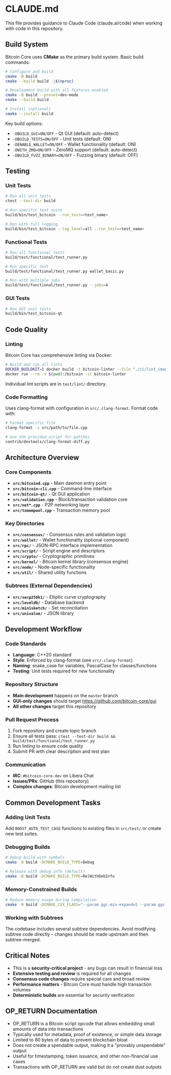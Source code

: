 # CLAUDE.md

This file provides guidance to Claude Code (claude.ai/code) when working with code in this repository.

## Build System

Bitcoin Core uses **CMake** as the primary build system. Basic build commands:

```bash
# Configure and build
cmake -B build
cmake --build build -j$(nproc)

# Development build with all features enabled  
cmake -B build --preset=dev-mode
cmake --build build

# Install (optional)
cmake --install build
```

Key build options:
- `-DBUILD_GUI=ON/OFF` - Qt GUI (default: auto-detect)
- `-DBUILD_TESTS=ON/OFF` - Unit tests (default: ON)
- `-DENABLE_WALLET=ON/OFF` - Wallet functionality (default: ON)  
- `-DWITH_ZMQ=ON/OFF` - ZeroMQ support (default: auto-detect)
- `-DBUILD_FUZZ_BINARY=ON/OFF` - Fuzzing binary (default: OFF)

## Testing

### Unit Tests
```bash
# Run all unit tests
ctest --test-dir build

# Run specific test suite  
build/bin/test_bitcoin --run_test=<test_name>

# Run with full logging
build/bin/test_bitcoin --log_level=all --run_test=<test_name>
```

### Functional Tests  
```bash
# Run all functional tests
build/test/functional/test_runner.py

# Run specific test
build/test/functional/test_runner.py wallet_basic.py

# Run with multiple jobs
build/test/functional/test_runner.py --jobs=4
```

### GUI Tests
```bash
# Run GUI unit tests
build/bin/test_bitcoin-qt
```

## Code Quality

### Linting
Bitcoin Core has comprehensive linting via Docker:
```bash
# Build and run all lints
DOCKER_BUILDKIT=1 docker build -t bitcoin-linter --file "./ci/lint_imagefile" ./
docker run --rm -v $(pwd):/bitcoin -it bitcoin-linter
```

Individual lint scripts are in `test/lint/` directory.

### Code Formatting
Uses clang-format with configuration in `src/.clang-format`. Format code with:
```bash
# Format specific file
clang-format -i src/path/to/file.cpp

# Use the provided script for patches
contrib/devtools/clang-format-diff.py
```

## Architecture Overview

### Core Components
- **`src/bitcoind.cpp`** - Main daemon entry point
- **`src/bitcoin-cli.cpp`** - Command-line interface  
- **`src/bitcoin-qt/`** - Qt GUI application
- **`src/validation.cpp`** - Block/transaction validation core
- **`src/net*.cpp`** - P2P networking layer
- **`src/txmempool.cpp`** - Transaction memory pool

### Key Directories
- **`src/consensus/`** - Consensus rules and validation logic
- **`src/wallet/`** - Wallet functionality (optional component)
- **`src/rpc/`** - JSON-RPC interface implementation  
- **`src/script/`** - Script engine and descriptors
- **`src/crypto/`** - Cryptographic primitives
- **`src/kernel/`** - Bitcoin kernel library (consensus engine)
- **`src/node/`** - Node-specific functionality
- **`src/util/`** - Shared utility functions

### Subtrees (External Dependencies)
- **`src/secp256k1/`** - Elliptic curve cryptography
- **`src/leveldb/`** - Database backend  
- **`src/minisketch/`** - Set reconciliation
- **`src/univalue/`** - JSON library

## Development Workflow

### Code Standards
- **Language**: C++20 standard
- **Style**: Enforced by clang-format (see `src/.clang-format`)
- **Naming**: snake_case for variables, PascalCase for classes/functions
- **Testing**: Unit tests required for new functionality

### Repository Structure
- **Main development** happens on the `master` branch
- **GUI-only changes** should target https://github.com/bitcoin-core/gui
- **All other changes** target this repository

### Pull Request Process
1. Fork repository and create topic branch
2. Ensure all tests pass: `ctest --test-dir build && build/test/functional/test_runner.py`
3. Run linting to ensure code quality
4. Submit PR with clear description and test plan

### Communication  
- **IRC**: `#bitcoin-core-dev` on Libera Chat
- **Issues/PRs**: GitHub (this repository)
- **Complex changes**: Bitcoin development mailing list

## Common Development Tasks

### Adding Unit Tests
Add `BOOST_AUTO_TEST_CASE` functions to existing files in `src/test/` or create new test suites.

### Debugging Builds
```bash
# Debug build with symbols
cmake -B build -DCMAKE_BUILD_TYPE=Debug

# Release with debug info (default)
cmake -B build -DCMAKE_BUILD_TYPE=RelWithDebInfo
```

### Memory-Constrained Builds
```bash
# Reduce memory usage during compilation
cmake -B build -DCMAKE_CXX_FLAGS="--param ggc-min-expand=1 --param ggc-min-heapsize=32768"
```

### Working with Subtrees
The codebase includes several subtree dependencies. Avoid modifying subtree code directly - changes should be made upstream and then subtree-merged.

## Critical Notes

- This is a **security-critical project** - any bugs can result in financial loss
- **Extensive testing and review** is required for all changes
- **Consensus code changes** require special care and broad review
- **Performance matters** - Bitcoin Core must handle high transaction volumes
- **Deterministic builds** are essential for security verification

## OP_RETURN Documentation
- OP_RETURN is a Bitcoin script opcode that allows embedding small amounts of data into transactions
- Typically used for metadata, proof of existence, or simple data storage
- Limited to 80 bytes of data to prevent blockchain bloat
- Does not create a spendable output, making it a "provably unspendable" output
- Useful for timestamping, token issuance, and other non-financial use cases
- Transactions with OP_RETURN are valid but do not create dust outputs